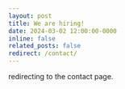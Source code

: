 ```yaml
---
layout: post
title: We are hiring!
date: 2024-03-02 12:00:00-0000
inline: false
related_posts: false
redirect: /contact/
---
```

redirecting to the contact page.

